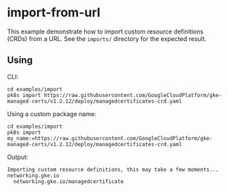 # import-from-url

This example demonstrate how to import custom resource definitions (CRDs) from a URL. See the `imports/` directory for the expected result.

## Using
CLI:
```shell
cd examples/import
pk8s import https://raw.githubusercontent.com/GoogleCloudPlatform/gke-managed-certs/v1.2.12/deploy/managedcertificates-crd.yaml
```

Using a custom package name:
```shell
cd examples/import
pk8s import my_name:=https://raw.githubusercontent.com/GoogleCloudPlatform/gke-managed-certs/v1.2.12/deploy/managedcertificates-crd.yaml
```

Output:
```
Importing custom resource definitions, this may take a few moments...
networking.gke.io
  networking.gke.io/managedcertificate
```
